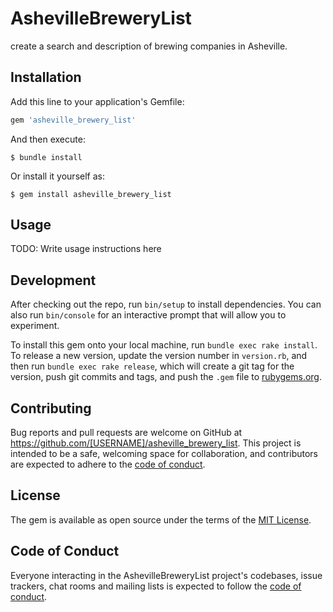 # AshevilleBreweryList
create a search and description of brewing companies in Asheville.

## Installation

Add this line to your application's Gemfile:

```ruby
gem 'asheville_brewery_list'
```

And then execute:

    $ bundle install

Or install it yourself as:

    $ gem install asheville_brewery_list

## Usage

TODO: Write usage instructions here

## Development

After checking out the repo, run `bin/setup` to install dependencies. You can also run `bin/console` for an interactive prompt that will allow you to experiment.

To install this gem onto your local machine, run `bundle exec rake install`. To release a new version, update the version number in `version.rb`, and then run `bundle exec rake release`, which will create a git tag for the version, push git commits and tags, and push the `.gem` file to [rubygems.org](https://rubygems.org).

## Contributing

Bug reports and pull requests are welcome on GitHub at https://github.com/[USERNAME]/asheville_brewery_list. This project is intended to be a safe, welcoming space for collaboration, and contributors are expected to adhere to the [code of conduct](https://github.com/[USERNAME]/asheville_brewery_list/blob/master/CODE_OF_CONDUCT.md).


## License

The gem is available as open source under the terms of the [MIT License](https://opensource.org/licenses/MIT).

## Code of Conduct

Everyone interacting in the AshevilleBreweryList project's codebases, issue trackers, chat rooms and mailing lists is expected to follow the [code of conduct](https://github.com/[USERNAME]/asheville_brewery_list/blob/master/CODE_OF_CONDUCT.md).
